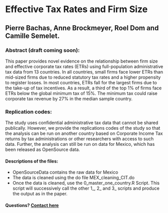 # Effective Tax Rates and Firm Size 
## Pierre Bachas, Anne Brockmeyer, Roel Dom and Camille Semelet.

### Abstract (draft coming soon):
This paper provides novel evidence on the relationship between firm size and effective corporate tax rates (ETRs) using full-population administrative tax data from 13 countries. In all countries, small firms face lower ETRs than mid-sized firms due to reduced statutory tax rates and a higher propensity to register losses. In most countries, ETRs fall for the largest firms due to the take-up of tax incentives. As a result, a third of the top 1% of firms face ETRs below the global minimum tax of 15%. The minimum tax could raise corporate tax revenue by 27% in the median sample country.    

### Replication codes:
The study uses confidential administrative tax data that cannot be shared publically. 
However, we provide the replications codes of the study so that the analysis can be run on another country based on Corporate Income Tax returns by tax administrations or other researchers with access to such data. 
Further, the analysis can still be run on data for Mexico, which has been released as OpenSource data. 

#### Descriptions of the files:
- OpenSourceData contains the raw data for Mexico
- The data is cleaned using the do file MEX_cleaning_CIT.do
- Once the data is cleaned, use the 0_master_one_country.R Script. This script will successively call the other 1_, 2_ and 3_ scripts and produce the output as in the paper. 

#### Questions? <a href="mailto:semelet@ifo.de">Contact here</a>
